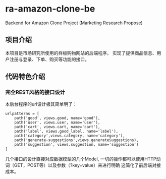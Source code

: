 # ra-amazon-clone-be

Backend for Amazon Clone Project (Marketing Research Propose)

## 项目介绍

本项目是市场研究所使用的样板购物网站的后端程序，
实现了提供商品信息、用户注册与登录、下单、购买等功能的接口。

## 代码特色介绍

### 完全REST风格的接口设计

本后台程序的url设计极其简单明了：

```
urlpatterns = [
    path('good', views.good, name='good'),
    path('user', views.user, name='user'),
    path('cart', views.cart, name='cart'),
    path('label', views.good_label, name='label'),
    path('category',views.category, name='category'),
    path('generate-suggestions',views.generateSuggestions),
    path('suggestion', views.suggestion, name='suggestion')
]
```

几个接口的设计直接对应数据模型的几个Model,
一切的操作都可以使用HTTP动词（GET，POST等）以及参数（?key=value）来进行明确
这简化了前后端对接成本。